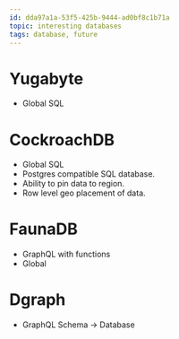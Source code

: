 ```yaml
---
id: dda97a1a-53f5-425b-9444-ad0bf8c1b71a
topic: interesting databases
tags: database, future
---
```


# Yugabyte

- Global SQL

# CockroachDB
- Global SQL
- Postgres compatible SQL database.
- Ability to pin data to region.
- Row level geo placement of data.

# FaunaDB

- GraphQL with functions
- Global

# Dgraph

- GraphQL Schema -> Database